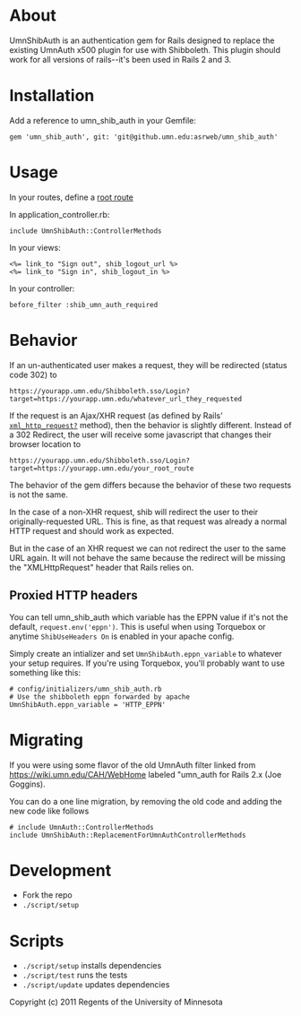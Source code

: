 About
============
UmnShibAuth is an authentication gem for Rails designed to replace the existing UmnAuth x500 plugin for use with Shibboleth.  This plugin should work for all versions of rails--it's been used in Rails 2 and 3.

Installation
============
Add a reference to umn_shib_auth in your Gemfile:

    gem 'umn_shib_auth', git: 'git@github.umn.edu:asrweb/umn_shib_auth'

Usage
=====
In your routes, define a [root route](http://guides.rubyonrails.org/routing.html#using-root)

In application_controller.rb:

    include UmnShibAuth::ControllerMethods

In your views:

    <%= link_to "Sign out", shib_logout_url %>
    <%= link_to "Sign in", shib_logout_in %>

In your controller:

    before_filter :shib_umn_auth_required

Behavior
=====

If an un-authenticated user makes a request, they will be redirected (status code 302) to 

    https://yourapp.umn.edu/Shibboleth.sso/Login?target=https://yourapp.umn.edu/whatever_url_they_requested

If the request is an Ajax/XHR request (as defined by Rails' [`xml_http_request?`](http://api.rubyonrails.org/classes/ActionDispatch/Request.html#method-i-xml_http_request-3F) method), then the behavior is slightly different. Instead of a 302 Redirect, the user will receive some javascript that changes their browser location to

    https://yourapp.umn.edu/Shibboleth.sso/Login?target=https://yourapp.umn.edu/your_root_route

The behavior of the gem differs because the behavior of these two requests is not the same. 

In the case of a non-XHR request, shib will redirect the user to their originally-requested URL. This is fine, as that request was already a normal HTTP request and should work as expected.

But in the case of an XHR request we can not redirect the user to the same URL again. It will not behave the same because the redirect will be missing the "XMLHttpRequest" header that Rails relies on.

Proxied HTTP headers
--------------------

You can tell umn_shib_auth which variable has the EPPN value if it's not
the default, `request.env('eppn')`. This is useful when using Torquebox or
anytime `ShibUseHeaders On` is enabled in your apache config.

Simply create an intializer and set `UmnShibAuth.eppn_variable` to
whatever your setup requires. If you're using Torquebox, you'll probably
want to use something like this:

    # config/initializers/umn_shib_auth.rb
    # Use the shibboleth eppn forwarded by apache
    UmnShibAuth.eppn_variable = 'HTTP_EPPN'

Migrating
=========
If you were using some flavor of the old UmnAuth filter
linked from https://wiki.umn.edu/CAH/WebHome
labeled "umn_auth for Rails 2.x (Joe Goggins).

You can do a one line migration, by removing the old code and adding the
new code like follows

    # include UmnAuth::ControllerMethods
    include UmnShibAuth::ReplacementForUmnAuthControllerMethods

Development
======

- Fork the repo
- `./script/setup`

Scripts
======
- `./script/setup` installs dependencies
- `./script/test` runs the tests
- `./script/update` updates dependencies

Copyright (c) 2011 Regents of the University of Minnesota
